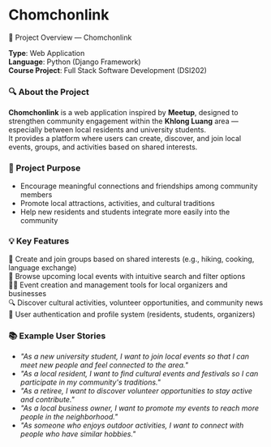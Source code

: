 # Chomchonlink
🧩 Project Overview — Chomchonlink

**Type**: Web Application  
**Language**: Python (Django Framework)  
**Course Project**: Full Stack Software Development (DSI202)

### 🔍 About the Project

**Chomchonlink** is a web application inspired by **Meetup**, designed to strengthen community engagement within the **Khlong Luang** area — especially between local residents and university students.  
It provides a platform where users can create, discover, and join local events, groups, and activities based on shared interests.

### 🎯 Project Purpose

- Encourage meaningful connections and friendships among community members  
- Promote local attractions, activities, and cultural traditions  
- Help new residents and students integrate more easily into the community

### 💡 Key Features

👥 Create and join groups based on shared interests (e.g., hiking, cooking, language exchange)  
📅 Browse upcoming local events with intuitive search and filter options  
🧑‍💼 Event creation and management tools for local organizers and businesses  
🔍 Discover cultural activities, volunteer opportunities, and community news  
🔐 User authentication and profile system (residents, students, organizers)

### 📚 Example User Stories

- *"As a new university student, I want to join local events so that I can meet new people and feel connected to the area."*  
- *"As a local resident, I want to find cultural events and festivals so I can participate in my community's traditions."*  
- *"As a retiree, I want to discover volunteer opportunities to stay active and contribute."*  
- *"As a local business owner, I want to promote my events to reach more people in the neighborhood."*  
- *"As someone who enjoys outdoor activities, I want to connect with people who have similar hobbies."*

